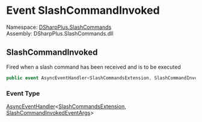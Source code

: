 # Event SlashCommandInvoked

Namespace: [DSharpPlus.SlashCommands](DSharpPlus.SlashCommands.md)  
Assembly: DSharpPlus.SlashCommands.dll

## <a id="DSharpPlus_SlashCommands_SlashCommandsExtension_SlashCommandInvoked"></a>SlashCommandInvoked

Fired when a slash command has been received and is to be executed

```csharp
public event AsyncEventHandler<SlashCommandsExtension, SlashCommandInvokedEventArgs> SlashCommandInvoked
```

### Event Type

[AsyncEventHandler](DSharpPlus.AsyncEvents.AsyncEventHandler\-2.md)<[SlashCommandsExtension](DSharpPlus.SlashCommands.SlashCommandsExtension.md), [SlashCommandInvokedEventArgs](DSharpPlus.SlashCommands.EventArgs.SlashCommandInvokedEventArgs.md)\>

